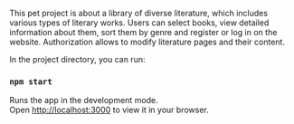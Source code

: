 This pet project is about a library of diverse literature, which includes various types of literary works. Users can select books, view detailed information about them, sort them by genre and register or log in on the website. Authorization allows to modify literature pages and their content.

In the project directory, you can run:

### `npm start`

Runs the app in the development mode.\
Open [http://localhost:3000](http://localhost:3000) to view it in your browser.



